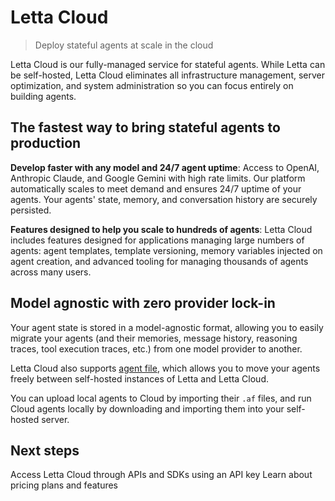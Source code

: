# Letta Cloud

> Deploy stateful agents at scale in the cloud

Letta Cloud is our fully-managed service for stateful agents. While Letta can be self-hosted, Letta Cloud eliminates all infrastructure management, server optimization, and system administration so you can focus entirely on building agents.

## The fastest way to bring stateful agents to production

**Develop faster with any model and 24/7 agent uptime**: Access to OpenAI, Anthropic Claude, and Google Gemini with high rate limits. Our platform automatically scales to meet demand and ensures 24/7 uptime of your agents. Your agents' state, memory, and conversation history are securely persisted.

**Features designed to help you scale to hundreds of agents**: Letta Cloud includes features designed for applications managing large numbers of agents: agent templates, template versioning, memory variables injected on agent creation, and advanced tooling for managing thousands of agents across many users.

## Model agnostic with zero provider lock-in

Your agent state is stored in a model-agnostic format, allowing you to easily migrate your agents (and their memories, message history, reasoning traces, tool execution traces, etc.) from one model provider to another.

Letta Cloud also supports [agent file](/guides/agents/agent-file), which allows you to move your agents freely between self-hosted instances of Letta and Letta Cloud.

You can upload local agents to Cloud by importing their `.af` files, and run Cloud agents locally by downloading and importing them into your self-hosted server.

## Next steps

<CardGroup>
  <Card title="Create an API key" icon="fa-sharp fa-light fa-key" href="/guides/cloud/letta-api-key">
    Access Letta Cloud through APIs and SDKs using an API key
  </Card>

  <Card title="Plans & Pricing" icon="fa-sharp fa-light fa-credit-card" href="/guides/cloud/plans">
    Learn about pricing plans and features
  </Card>
</CardGroup>
